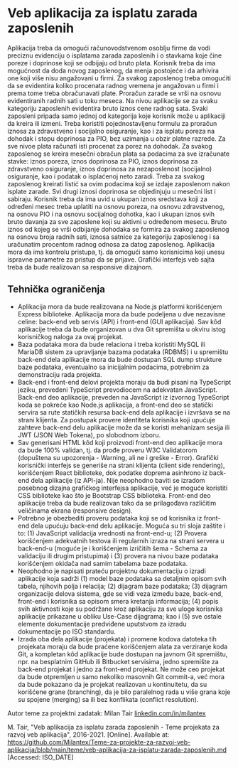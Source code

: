 # Veb aplikacija za isplatu zarada zaposlenih

Aplikacija treba da omogući računovodstvenom osoblju firme da vodi preciznu evidenciju o isplatama zarada zaposlenih i o stavkama koje čine poreze i doprinose koji se odbijaju od bruto plata. Korisnik treba da ima mogućnost da doda novog zaposlenog, da menja postojeće i da arhivira one koji više nisu angažovani u firmi. Za svakog zaposlenog treba omogućiti da se evidentira koliko procenata radnog vremena je angažovan u firmi i prema tome treba obračunavati plate. Proračun zarade se vrši na osnovu evidentiranih radnih sati u toku meseca. Na nivou aplikacije se za svaku kategoriju zaposlenih evidentira bruto iznos cene radnog sata. Svaki zaposleni pripada samo jednoj od kategorija koje korisnik može u aplikaciji da kreira ili izmeni. Treba koristiti pojednostavljenu formulu za proračun iznosa za zdravstveno i socijalno osiguranje, kao i za isplatu poreza na dohodak i stopu doprinosa za PIO, bez uzimanja u obzir platne razrede. Za sve nivoe plata računati isti procenat za porez na dohodak. Za svakog zaposlenog se kreira mesečni obračun plata sa podacima za sve izračunate stavke: iznos poreza, iznos doprinosa za PIO, iznos doprinosa za zdravstveno osiguranje, iznos doprinosa za nezaposlenost (socijalno) osiguranje, kao i podatak o isplaćenoj neto zaradi. Treba za svakog zaposlenog kreirati listić sa ovim podacima koji se izdaje zaposlenom nakon isplate zarade. Svi drugi iznosi doprinosa se objedinjuju u mesečni list i sabiraju. Korisnik treba da ima uvid u ukupan iznos sredstava koji za određeni mesec treba uplatiti na osnovu poreza, na osnovu zdravstvenog, na osnovu PIO i na osnovu socijalnog dohotka, kao i ukupan iznos svih bruto davanja za sve zaposlene koji su aktivni u određenom mesecu. Bruto iznos od kojeg se vrši odbijanje dohodaka se formira za svakog zaposlenog na osnovu broja radnih sati, iznosa satnice za kategoriju zaposlenog i sa uračunatim procentom radnog odnosa za datog zaposlenog. Aplikacija mora da ima kontrolu pristupa, tj. da omogući samo korisnicima koji unesu ispravne parametre za pristup da se prijave. Grafički interfejs veb sajta treba da bude realizovan sa responsive dizajnom.

## Tehnička ograničenja

- Aplikacija mora da bude realizovana na Node.js platformi korišćenjem Express biblioteke. Aplikacija mora da bude podeljena u dve nezavisne celine: back-end veb servis (API) i front-end (GUI aplikacija). Sav kôd aplikacije treba da bude organizovan u dva Git spremišta u okviru istog korisničkog naloga za ovaj projekat.
- Baza podataka mora da bude relaciona i treba koristiti MySQL ili MariaDB sistem za upravljanje bazama podataka (RDBMS) i u spremištu back-end dela aplikacije mora da bude dostupan SQL dump strukture baze podataka, eventualno sa inicijalnim podacima, potrebnim za demonstraciju rada projekta.
- Back-end i front-end delovi projekta moraju da budi pisani na TypeScript jeziku, prevedeni TypeScript prevodiocem na adekvatan JavaScript. Back-end deo aplikacije, preveden na JavaScript iz izvornog TypeScript koda se pokreće kao Node.js aplikacija, a front-end deo se statički servira sa rute statičkih resursa back-end dela aplikacije i izvršava se na strani klijenta. Za postupak provere identiteta korisnika koji upućuje zahteve back-end delu aplikacije može da se koristi mehanizam sesija ili JWT (JSON Web Tokena), po slobodnom izboru.
- Sav generisani HTML kôd koji proizvodi front-end deo aplikacije mora da bude 100% validan, tj. da prođe proveru W3C Validatorom (dopuštena su upozorenja - Warning, ali ne i greške - Error). Grafički korisnički interfejs se generiše na strani klijenta (client side rendering), korišćenjem React biblioteke, dok podatke doprema asinhrono iz back-end dela aplikacije (iz API-ja). Nije neophodno baviti se izradom posebnog dizajna grafičkog interfejsa aplikacije, već je moguće koristiti CSS biblioteke kao što je Bootstrap CSS biblioteka. Front-end deo aplikacije treba da bude realizovan tako da se prilagođava različitim veličinama ekrana (responsive design).
- Potrebno je obezbediti proveru podataka koji se od korisnika iz front-end dela upućuju back-end delu aplikacije. Moguća su tri sloja zaštite i to: (1) JavaScript validacija vrednosti na front-end-u; (2) Provera korišćenjem adekvatnih testova ili regularnih izraza na strani servera u back-end-u (moguće je i korišćenjem izričitih šema - Schema za validaciju ili drugim pristupima) i (3) provera na nivou baze podataka korišćenjem okidača nad samim tabelama baze podataka.
- Neophodno je napisati prateću projektnu dokumentaciju o izradi aplikacije koja sadrži (1) model baze podataka sa detaljnim opisom svih tabela, njihovih polja i relacija; (2) dijagram baze podataka; (3) dijagram organizacije delova sistema, gde se vidi veza između baze, back-end, front-end i korisnika sa opisom smera kretanja informacija; (4) popis svih aktivnosti koje su podržane kroz aplikaciju za sve uloge korisnika aplikacije prikazane u obliku Use-Case dijagrama; kao i (5) sve ostale elemente dokumentacije predviđene uputstvom za izradu dokumentacije po ISO standardu.
- Izrada oba dela aplikacije (projekata) i promene kodova datoteka tih projekata moraju da bude praćene korišćenjem alata za verziranje koda Git, a kompletan kôd aplikacije bude dostupan na javnom Git spremištu, npr. na besplatnim GitHub ili Bitbucket servisima, jedno spremište za back-end projekat i jedno za front-end projekat. Ne može ceo projekat da bude otpremljen u samo nekoliko masovnih Git commit-a, već mora da bude pokazano da je projekat realizovan u kontinuitetu, da su korišćene grane (branching), da je bilo paralelnog rada u više grana koje su spojene (merging) sa ili bez konflikata (conflict resolution).

Autor teme za projektni zadatak: Milan Tair [linkedin.com/in/milantex](https://linkedin.com/in/milantex)

M. Tair, "Veb aplikacija za isplatu zarada zaposlenih - Teme projekata za razvoj veb aplikacija", 2016-2021. [Online]. Available at: https://github.com/Milantex/Teme-za-projekte-za-razvoj-veb-aplikacija/blob/main/teme/veb-aplikacija-za-isplatu-zarada-zaposlenih.md [Accessed: ISO_DATE]
